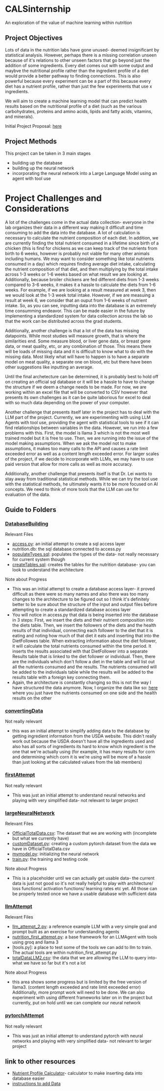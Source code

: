 # CALSinternship
An exploration of the value of machine learning within nutrition

## Project Objectives
Lots of data in the nutrition labs have gone unused- deemed insignificant by statistical analysis. However, perhaps there is a missing correlation unseen because of it's relations to other unseen factors that go beyond just the addition of some ingredients. Every diet comes out with some output and maybve the nutritional profile rather than the ingredient profile of a diet would provide a better pathway to finding connections. This is also powerful because every experiment can be a part of this because every diet has a nutrient profile, rather than just the few experiments that use x ingredients. 

We will aim to create a machine learning model that can predict health results based on the nutritional profile of a diet (such as the various carbohydrates, proteins and amino acids, lipids and fatty acids, vitamins, and minerals).

Initial Project Proposal: [here](https://1drv.ms/b/s!AhTsi-CmQfC04VP_3Q_406QN2pUm?e=84DVdJ)

## Project Methods
This project can be taken in 3 main stages 
- building up the database
- building up the neural network
- incorporating the neural network into a Large Language Model using an agent with tool use

# Project Challenges and Considerations 
A lot of the challenges come in the actual data collection- everyone in the lab organizes their data in a different way making it difficult and time consuming to add the data into the database. A lot of calculation is necessary to calculate the nutrient composition of each diet. In addition, we are currently finding the total nutrient consumed in a lifetime since birth of a chicken (this is find for chickens as we can keep track of the nutrients from birth to 6 weeks, however is probably not viable for many other animals including humans. We may want to consider something like total nutrients consumed in a day) which requires finding average diet intake, calculating the nutrient composition of that diet, and then multiplying by the total intake across 1-3 weeks or 1-6 weeks based on what result we are looking at. Additionally, because broiler chickens are fed different diets from 1-3 weeks compared to 3-6 weeks, it makes it a hassle to calculate the diets from 1-6 weeks. For example, if we are looking at a result measured at week 3, then we would look at the 1-3 week total intake. However, if we are measuing a result at week 6, we consider that an ouput from 1-6 weeks of nutrient intake. So, as you can see, inputting data into the database is an extremely time consumming endeavor. This can be made easier in the future by implementing a standardized system for data collection across the lab so that the work can be distributed across the grad students.

Additionally, another challenge is that a lot of the data has missing datapoints. While most studies will measure growth, that is where the similarities end. Some measure blood, or liver gene data, or breast gene data, or meat quality, etc, or any combination of those. This means there will be loads of missing data and it is difficult to know what to do with the missing data. Most likely what will have to happen is to have a separate model on meat quality, a separate one on blood, etc but there have been other suggestions like inputting an average.

Until the final archetecture can be determined, it is probably best to hold off on creating an official sql database or it will be a hassle to have to change the structure if we deem a change needs to be made. For now, we are working within an excel file that will be converted to CSV however that presents its own challenges as it can be quite laborious for excel to deal with so much data depending on the power of your computer. 

Another challenge that presents itself later in the project has to deal with the LLM part of the project. Currently, we are experimenting with using LLM Agents with tool use, providing the agent with statistical tools to see if it can find relationships between variables in the data. However, we run into a few problems with this. First, the model is llama 3 which is not the most well trained model but it is free to use. Then, we are running into the issue of the model making assumptions. When we ask the model not to make assumptions, it makes too many calls to the API and causes a rate limit exceeded error as well as a content length exceeded error. For larger scales of the project, if we decide to incorporate with LLMs, we may have to use paid version that allow for more calls as well as more accuracy. 

Additionally, another challenge that presents itself is that Dr. Lei wants to stay away from traditional statistical methods. While we can try the tool use with the statistical methods, he ultimately wants it to be more focused on AI concepts. We need to think of more tools that the LLM can use for evaluation of the data.

## Guide to Folders
### [DatabaseBuilding](./DatabaseBuilding)
Relevant Files 
- [access.py](./DatabaseBuilding/access.py): an initial attempt to create a sql access layer
- nutrition.db: the sql database connected to access.py
- [populateTypes.sql](./DatabaseBuilding/populateTypes.sql): populates the types of the data- not really necessary for current system though
- [createTables.sql](./DatabaseBuilding/createTables.sql): creates the tables for the nutrition database- you can look to understand the architecture

Note about Progress
- This was an initial attempt to create a database access layer- it proved difficult as there were so many names and also there was too many changes to the architecture to be figured out so I think it's definitely better to be sure about the structure of the input and output files before attempting to create a standardized database access layer
- You will notice in access.py that data is being inserted into the database in 3 steps: First, we insert the diets and their nutrient composition into the diets table. Then, we insert the followers of the diets and the health results of that individual, connecting each follower to the diet that it is eating and noting how much of that diet it eats and inserting that into the DietFollowes table. When extracting information about the diet follower, it will calculate the total nutrients consumed within the time period. It inserts the results associated with that DietFollower into a separate Results table that is linked to the diet follower or individual. Then, there are the individuals which don't follow a diet in the table and will list out all the nutrients consumed and the results. The nutrients consumed will be added to the individuals table while the results will be added to the results table with a foreign key connecting them.
- Again, the architecture is constantly changing so this is not the way I have structured the data anymore. Now, I organize the data like so: [here](https://1drv.ms/x/s!AhTsi-CmQfC04B1ZdRpoXWDRYoeZ?e=6JYybi) where you just have the nutrients consumed on one side and the health results on the other

### [convertingData](./convertingData)
Not really relevant
- this was an initial attempt to simplify adding data to the database by getting ingredient information from the USDA website. This didn't really work out because the USDA doesn't have all the ingredients used and also has all sorts of ingredients its hard to know which ingredient is the one that we're actually using (for example, it has many results for corn and determining which corn it is we're using will be more of a hassle than just looking at the calculated values from the lab members)

### [firstAttempt](./firstAttempt)
Not really relevant 
- This was just an initial attempt to understand neural networks and playing with very simplified data- not relevant to larger project

### [largeNeuralNetwork](./largeNeuralNetwork)
Relevant Files 
- [OfficialTotalData.csv](./largeNeuralNetwork/OfficialTotalData.csv): The dataset that we are working with (incomplete but what we currently have)
- [customDataset.py](./largeNeuralNetwork/customDataset.py): creating a custom pytorch dataset from the data we have in OfficialTotalData.csv
- [mymodel.py](./largeNeuralNetwork/mymodel.py): initializing the neural network
- [train.py](./largeNeuralNetwork/train.py): the training and testing code

Note about Progress 
- This is a placeholder until we can actually get usable data- the current data is just not good so it's not really helpful to play with architecture/ loss functions/ activation functions/ learning rates etc yet. All those can be properly tested once we have a usable database with sufficient data

### [llmAttempt](./llmAttempt)
Relevant Files
- [llm_attempt_2.py](./llmAttempt/llm_attempt_2.py): a reference example LLM with a very simple goal and prompt built as an exercise for understanding agents
- [nutrition_first_attempt.py](./llmAttempt/nutrition_first_attempt.py): a base framework for an LLMAgent with tools using groq and llama 3
- [tools.py]: a place to test some of the tools we can add to llm to train. The actual tools are within nutrition_first_attempt.py
- [totalDataLLM2.csv](./llmAttempt/totalDataLLM2.py): the data that we are allowing the LLM to query into- what we have so far but it's not a lot

Note about Progress 
- this area shows some progress but is limited by the free version of llama3. (content length exceeded and rate limit exceeded error) Additionally, more prompt work will need to be done. We can also experiment with using different frameworks later on in the project but currently, put on hold until we can complete our neural network

### [pytorchAttempt](./pytorchAttempt)
Not really relevant 
- This was just an initial attempt to understand pytorch with neural networks and playing with very simplified data- not relevant to larger project

## link to other resources
- [Nutrient Profile Calculator](https://1drv.ms/x/s!AhTsi-CmQfC04U-HmMr5EqZ26ZC4?e=bDB5xT&nav=MTVfe0IyNUNBOUQ1LTM5MkUtNEE0Ny04NjFGLTE5NjA1QjhDMkEwQX0)- calculator to make inserting data into database easier
- [instructions to add Data](Instructions.md)


